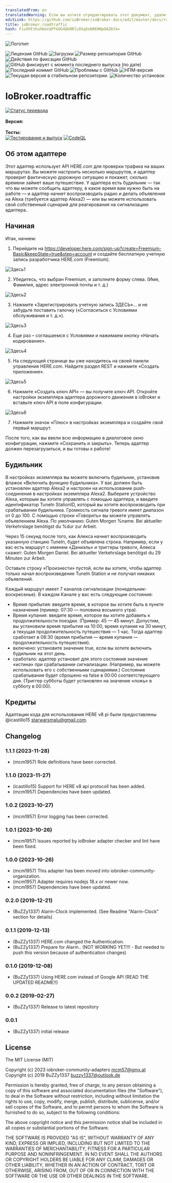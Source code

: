 ```yaml
---
translatedFrom: en
translatedWarning: Если вы хотите отредактировать этот документ, удалите поле «translationFrom», в противном случае этот документ будет снова автоматически переведен
editLink: https://github.com/ioBroker/ioBroker.docs/edit/master/docs/ru/adapterref/iobroker.roadtraffic/README.md
title: ioBroker.roadtraffic
hash: FiuShFzhuh6eVaPfGOG4QkRRlL0SqXobREHNpOAZ6tk=
---
```

![Логотип](../../../en/adapterref/iobroker.roadtraffic/admin/roadtraffic.png)

![Лицензия GitHub](https://img.shields.io/github/license/iobroker-community-adapters/ioBroker.roadtraffic)
![Загрузки](https://img.shields.io/npm/dm/iobroker.roadtraffic.svg)
![Размер репозитория GitHub](https://img.shields.io/github/repo-size/iobroker-community-adapters/ioBroker.roadtraffic)
![Действия по фиксации GitHub](https://img.shields.io/github/commit-activity/m/iobroker-community-adapters/ioBroker.roadtraffic)
![GitHub фиксирует с момента последнего выпуска (по дате)](https://img.shields.io/github/commits-since/iobroker-community-adapters/ioBroker.roadtraffic/latest)
![Последний коммит GitHub](https://img.shields.io/github/last-commit/iobroker-community-adapters/ioBroker.roadtraffic)
![Проблемы с GitHub](https://img.shields.io/github/issues/iobroker-community-adapters/ioBroker.roadtraffic)
![НПМ-версия](http://img.shields.io/npm/v/iobroker.roadtraffic.svg)
![Текущая версия в стабильном репозитории.](https://iobroker.live/badges/roadtraffic-stable.svg)
![Количество установок](https://iobroker.live/badges/roadtraffic-installed.svg)

# IoBroker.roadtraffic
[![Статус перевода](https://weblate.iobroker.net/widgets/adapters/-/roadtraffic/svg-badge.svg)](https://weblate.iobroker.net/engage/adapters/?utm_source=widget)</br> </br> **Версия:** </br> </br> **Тесты:** </br> [![Тестирование и выпуск](https://github.com/iobroker-community-adapters/ioBroker.roadtraffic/actions/workflows/test-and-release.yml/badge.svg)](https://github.com/iobroker-community-adapters/ioBroker.roadtraffic/actions/workflows/test-and-release.yml) [![CodeQL](https://github.com/iobroker-community-adapters/ioBroker.roadtraffic/actions/workflows/codeql.yml/badge.svg)](https://github.com/iobroker-community-adapters/ioBroker.roadtraffic/actions/workflows/codeql.yml)

<!--

## Sentry **Этот адаптер использует библиотеки Sentry для автоматического сообщения разработчикам об исключениях и ошибках кода.** Для получения более подробной информации и информации о том, как отключить отчеты об ошибках, см. [Документация плагина Sentry](https://github.com/ioBroker/plugin-sentry#plugin-sentry)! Отчеты Sentry используются начиная с js-controller 3.0.
-->
## Об этом адаптере
Этот адаптер использует API HERE.com для проверки трафика на ваших маршрутах. Вы можете настроить несколько маршрутов, и адаптер проверит фактическую дорожную ситуацию и покажет, сколько времени займет ваше путешествие.
У адаптера есть будильник — так что вы можете сообщить адаптеру, в какое время вам нужно быть на работе — и адаптер начнет воспроизводить радио и делать объявления на Alexa (требуется адаптер Alexa2) — или вы можете использовать свой собственный сценарий для реагирования на сигнализацию адаптера..

## Начиная
Итак, начнем:

1. Перейдите на https://developer.here.com/sign-up?create=Freemium-Basic&keepState=true&step=account и создайте бесплатную учетную запись разработчика HERE.com (Freemium).

![Здесь1](../../../en/adapterref/iobroker.roadtraffic/img/Here1.png)

2. Убедитесь, что выбран Freemium, и заполните форму слева. (Имя, Фамилия, адрес электронной почты и т. д.)

![Здесь2](../../../en/adapterref/iobroker.roadtraffic/img/Here2.png)

3. Нажмите «Зарегистрировать учетную запись ЗДЕСЬ»… и не забудьте поставить галочку («Согласиться с Условиями обслуживания и т. д.»).

![Здесь3](../../../en/adapterref/iobroker.roadtraffic/img/Here3.png)

4. Еще раз – соглашаемся с Условиями и нажимаем кнопку «Начать кодирование».

![Здесь4](../../../en/adapterref/iobroker.roadtraffic/img/Here4.png)

5. На следующей странице вы уже находитесь на своей панели управления HERE.com. Найдите раздел REST и нажмите «Создать приложение».

![Здесь5](../../../en/adapterref/iobroker.roadtraffic/img/Here5.png)

6. Нажмите «Создать ключ API» — вы получите ключ API. Откройте настройки экземпляра адаптера дорожного движения в ioBroker и вставьте ключ API в поле конфигурации.

![Здесь6](../../../en/adapterref/iobroker.roadtraffic/img/Here6.png)

7. Нажмите значок «Плюс» в настройках экземпляра и создайте свой первый маршрут.

После того, как вы ввели всю информацию в диалоговое окно конфигурации, нажмите «Сохранить и закрыть».
Теперь адаптер должен перезагрузиться, и вы готовы к работе!

## Будильник
В настройках экземпляра вы можете включить будильник, установив флажок «Включить функцию будильника».
У вас должен быть установлен адаптер Alexa2 и настроен на использование push-соединения в настройках экземпляра Alexa2.
Выберите устройство Alexa, которым вы хотите управлять с помощью адаптера, и введите идентификатор TuneIn StationID, который вы хотите воспроизводить при срабатывании будильника.
Громкость сигнала тревоги имеет диапазон от 0 до 100.
С помощью строки «Говорить» вы можете управлять объявлением Alexa.
По умолчанию: Guten Morgen %name. Bei aktueller Verkehrslage benötigst du %dur zur Arbeit.

Через 15 секунд после того, как Алекса начнет воспроизводить указанную станцию TuneIn, будет объявлена строка.
Например, если у вас есть маршрут с именем «Даниэль» и триггеры тревоги, Алекса скажет: Guten Morgen Daniel. Bei aktueller Verkehrslage benötigst du 29 Minuten zur Arbeit.

Оставьте строку «Произнести» пустой, если вы хотите, чтобы адаптер только начал воспроизведение TuneIn Station и не получал никаких объявлений.

Каждый маршрут имеет 7 каналов сигнализации (понедельник-воскресенье).
В каждом Канале у вас есть следующие состояния:

* Время прибытия: введите время, в которое вы хотите быть в пункте назначения (пример: 07:30 — половина восьмого утра).
* Время купания: введите время, которое вы хотите добавить к продолжительности поездки. (Пример: 45 — 45 минут. Допустим, вы установили время прибытия на 10:00, время купания на 30 минут, а текущая продолжительность путешествия — 1 час. Тогда адаптер сработает в 08:30 (время прибытия — время купания — продолжительность путешествия).
* включено: установите значение true, если вы хотите включить будильник на этот день.
* сработало: адаптер установит для этого состояния значение «истина» при срабатывании сигнализации. (Например, вы можете использовать его с собственными сценариями.) Состояние срабатывания будет сброшено на false в 00:00 соответствующего дня. (Триггер субботы будет установлен на значение «ложь» в субботу в 00:00).

## Кредиты
Адаптации кода для использования HERE v8 pi были предоставлены @icastillo15 <starwarsmalu@gmail.com>.

## Changelog
<!--
    Placeholder for the next version (at the beginning of the line):
    ### **WORK IN PROGRESS**
-->
### 1.1.1 (2023-11-28)
* (mcm1957) Role definitions have been corrected.

### 1.1.0 (2023-11-27)
* (icastillo15) Support for HERE v8 api protocoll has been added.
* (mcm1957) Dependencies have been updated.

### 1.0.2 (2023-10-27)
* (mcm1957) Error logging has been corrected.

### 1.0.1 (2023-10-26)
* (mcm1957) Issues reported by ioBroker adapter checker and lint have been fixed.

### 1.0.0 (2023-10-26)
* (mcm1957) This adapter has been moved into iobroker-community-organization.
* (mcm1957) Adapter requires nodejs 18.x or newer now.
* (mcm1957) Dependencies have been updated.

### 0.2.0 (2019-12-21)
* (BuZZy1337) Alarm-Clock implemented. (See Readme "Alarm-Clock" section for details)

### 0.1.1 (2019-12-13)
* (BuZZy1337) HERE.com changed the Authentication.
* (BuZZy1337) Prepare for Alarm.. (NOT WORKING YET!!! - But needed to push this version because of authentication changes)

### 0.1.0 (2019-12-08)
* (BuZZy1337) Using HERE.com instead of Google API (READ THE UPDATED README!!)

### 0.0.2 (2019-02-27)
* (BuZZy1337) Release to latest repository

### 0.0.1
* (BuZZy1337) initial release

## License
The MIT License (MIT)

Copyright (c) 2023 iobroker-community-adapters <mcm57@gmx.at>
Copyright (c) 2019 BuZZy1337 <buzzy1337@outlook.de>

Permission is hereby granted, free of charge, to any person obtaining a copy
of this software and associated documentation files (the "Software"), to deal
in the Software without restriction, including without limitation the rights
to use, copy, modify, merge, publish, distribute, sublicense, and/or sell
copies of the Software, and to permit persons to whom the Software is
furnished to do so, subject to the following conditions:

The above copyright notice and this permission notice shall be included in
all copies or substantial portions of the Software.

THE SOFTWARE IS PROVIDED "AS IS", WITHOUT WARRANTY OF ANY KIND, EXPRESS OR
IMPLIED, INCLUDING BUT NOT LIMITED TO THE WARRANTIES OF MERCHANTABILITY,
FITNESS FOR A PARTICULAR PURPOSE AND NONINFRINGEMENT. IN NO EVENT SHALL THE
AUTHORS OR COPYRIGHT HOLDERS BE LIABLE FOR ANY CLAIM, DAMAGES OR OTHER
LIABILITY, WHETHER IN AN ACTION OF CONTRACT, TORT OR OTHERWISE, ARISING FROM,
OUT OF OR IN CONNECTION WITH THE SOFTWARE OR THE USE OR OTHER DEALINGS IN
THE SOFTWARE.